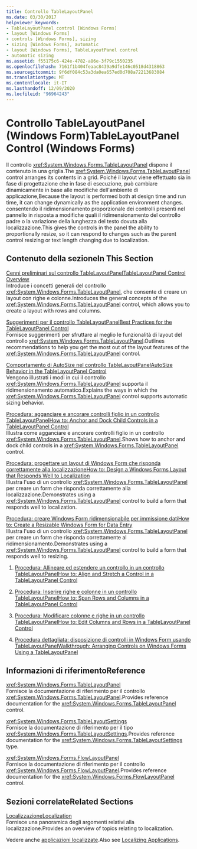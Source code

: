 ```yaml
---
title: Controllo TableLayoutPanel
ms.date: 03/30/2017
helpviewer_keywords:
- TableLayoutPanel control [Windows Forms]
- layout [Windows Forms]
- controls [Windows Forms], sizing
- sizing [Windows Forms], automatic
- layout [Windows Forms], TableLayoutPanel control
- automatic sizing
ms.assetid: f55175c6-424e-4782-a86e-3f79c1550235
ms.openlocfilehash: 7161f1b404feaac8439a9dfe146c0518d4318863
ms.sourcegitcommit: 9f6df084c53a3da0ea657ed0d708a72213683084
ms.translationtype: MT
ms.contentlocale: it-IT
ms.lasthandoff: 12/09/2020
ms.locfileid: "96964243"
---
```

# <a name="tablelayoutpanel-control-windows-forms"></a><span data-ttu-id="12332-102">Controllo TableLayoutPanel (Windows Form)</span><span class="sxs-lookup"><span data-stu-id="12332-102">TableLayoutPanel Control (Windows Forms)</span></span>

<span data-ttu-id="12332-103">Il controllo <xref:System.Windows.Forms.TableLayoutPanel> dispone il contenuto in una griglia.</span><span class="sxs-lookup"><span data-stu-id="12332-103">The <xref:System.Windows.Forms.TableLayoutPanel> control arranges its contents in a grid.</span></span> <span data-ttu-id="12332-104">Poiché il layout viene effettuato sia in fase di progettazione che in fase di esecuzione, può cambiare dinamicamente in base alle modifiche dell'ambiente di applicazione,</span><span class="sxs-lookup"><span data-stu-id="12332-104">Because the layout is performed both at design time and run time, it can change dynamically as the application environment changes.</span></span> <span data-ttu-id="12332-105">consentendo il ridimensionamento proporzionale dei controlli presenti nel pannello in risposta a modifiche quali il ridimensionamento del controllo padre o la variazione della lunghezza del testo dovuta alla localizzazione.</span><span class="sxs-lookup"><span data-stu-id="12332-105">This gives the controls in the panel the ability to proportionally resize, so it can respond to changes such as the parent control resizing or text length changing due to localization.</span></span>  
  
## <a name="in-this-section"></a><span data-ttu-id="12332-106">Contenuto della sezione</span><span class="sxs-lookup"><span data-stu-id="12332-106">In This Section</span></span>  

 [<span data-ttu-id="12332-107">Cenni preliminari sul controllo TableLayoutPanel</span><span class="sxs-lookup"><span data-stu-id="12332-107">TableLayoutPanel Control Overview</span></span>](tablelayoutpanel-control-overview.md)  
 <span data-ttu-id="12332-108">Introduce i concetti generali del controllo <xref:System.Windows.Forms.TableLayoutPanel>, che consente di creare un layout con righe e colonne.</span><span class="sxs-lookup"><span data-stu-id="12332-108">Introduces the general concepts of the <xref:System.Windows.Forms.TableLayoutPanel> control, which allows you to create a layout with rows and columns.</span></span>  
  
 [<span data-ttu-id="12332-109">Suggerimenti per il controllo TableLayoutPanel</span><span class="sxs-lookup"><span data-stu-id="12332-109">Best Practices for the TableLayoutPanel Control</span></span>](best-practices-for-the-tablelayoutpanel-control.md)  
 <span data-ttu-id="12332-110">Fornisce suggerimenti per sfruttare al meglio le funzionalità di layout del controllo <xref:System.Windows.Forms.TableLayoutPanel>.</span><span class="sxs-lookup"><span data-stu-id="12332-110">Outlines recommendations to help you get the most out of the layout features of the <xref:System.Windows.Forms.TableLayoutPanel> control.</span></span>  
  
 [<span data-ttu-id="12332-111">Comportamento di AutoSize nel controllo TableLayoutPanel</span><span class="sxs-lookup"><span data-stu-id="12332-111">AutoSize Behavior in the TableLayoutPanel Control</span></span>](autosize-behavior-in-the-tablelayoutpanel-control.md)  
 <span data-ttu-id="12332-112">Vengono illustrati i modi in cui il controllo <xref:System.Windows.Forms.TableLayoutPanel> supporta il ridimensionamento automatico.</span><span class="sxs-lookup"><span data-stu-id="12332-112">Explains the ways in which the <xref:System.Windows.Forms.TableLayoutPanel> control supports automatic sizing behavior.</span></span>  
  
 [<span data-ttu-id="12332-113">Procedura: agganciare e ancorare controlli figlio in un controllo TableLayoutPanel</span><span class="sxs-lookup"><span data-stu-id="12332-113">How to: Anchor and Dock Child Controls in a TableLayoutPanel Control</span></span>](how-to-anchor-and-dock-child-controls-in-a-tablelayoutpanel-control.md)  
 <span data-ttu-id="12332-114">Illustra come agganciare e ancorare controlli figlio in un controllo <xref:System.Windows.Forms.TableLayoutPanel>.</span><span class="sxs-lookup"><span data-stu-id="12332-114">Shows how to anchor and dock child controls in a <xref:System.Windows.Forms.TableLayoutPanel> control.</span></span>  
  
 [<span data-ttu-id="12332-115">Procedura: progettare un layout di Windows Form che risponda correttamente alla localizzazione</span><span class="sxs-lookup"><span data-stu-id="12332-115">How to: Design a Windows Forms Layout that Responds Well to Localization</span></span>](how-to-design-a-windows-forms-layout-that-responds-well-to-localization.md)  
 <span data-ttu-id="12332-116">Illustra l'uso di un controllo <xref:System.Windows.Forms.TableLayoutPanel> per creare un form che risponda correttamente alla localizzazione.</span><span class="sxs-lookup"><span data-stu-id="12332-116">Demonstrates using a <xref:System.Windows.Forms.TableLayoutPanel> control to build a form that responds well to localization.</span></span>  
  
 [<span data-ttu-id="12332-117">Procedura: creare Windows Form ridimensionabile per immissione dati</span><span class="sxs-lookup"><span data-stu-id="12332-117">How to: Create a Resizable Windows Form for Data Entry</span></span>](how-to-create-a-resizable-windows-form-for-data-entry.md)  
 <span data-ttu-id="12332-118">Illustra l'uso di un controllo <xref:System.Windows.Forms.TableLayoutPanel> per creare un form che risponda correttamente al ridimensionamento.</span><span class="sxs-lookup"><span data-stu-id="12332-118">Demonstrates using a <xref:System.Windows.Forms.TableLayoutPanel> control to build a form that responds well to resizing.</span></span>  
  
1. [<span data-ttu-id="12332-119">Procedura: Allineare ed estendere un controllo in un controllo TableLayoutPanel</span><span class="sxs-lookup"><span data-stu-id="12332-119">How to: Align and Stretch a Control in a TableLayoutPanel Control</span></span>](how-to-align-and-stretch-a-control-in-a-tablelayoutpanel-control.md)  
  
2. [<span data-ttu-id="12332-120">Procedura: Inserire righe e colonne in un controllo TableLayoutPanel</span><span class="sxs-lookup"><span data-stu-id="12332-120">How to: Span Rows and Columns in a TableLayoutPanel Control</span></span>](how-to-span-rows-and-columns-in-a-tablelayoutpanel-control.md)  
  
3. [<span data-ttu-id="12332-121">Procedura: Modificare colonne e righe in un controllo TableLayoutPanel</span><span class="sxs-lookup"><span data-stu-id="12332-121">How to: Edit Columns and Rows in a TableLayoutPanel Control</span></span>](how-to-edit-columns-and-rows-in-a-tablelayoutpanel-control.md)  
  
4. [<span data-ttu-id="12332-122">Procedura dettagliata: disposizione di controlli in Windows Form usando TableLayoutPanel</span><span class="sxs-lookup"><span data-stu-id="12332-122">Walkthrough: Arranging Controls on Windows Forms Using a TableLayoutPanel</span></span>](walkthrough-arranging-controls-on-windows-forms-using-a-tablelayoutpanel.md)  
  
## <a name="reference"></a><span data-ttu-id="12332-123">Informazioni di riferimento</span><span class="sxs-lookup"><span data-stu-id="12332-123">Reference</span></span>  

 <xref:System.Windows.Forms.TableLayoutPanel>  
 <span data-ttu-id="12332-124">Fornisce la documentazione di riferimento per il controllo <xref:System.Windows.Forms.TableLayoutPanel>.</span><span class="sxs-lookup"><span data-stu-id="12332-124">Provides reference documentation for the <xref:System.Windows.Forms.TableLayoutPanel> control.</span></span>  
  
 <xref:System.Windows.Forms.TableLayoutSettings>  
 <span data-ttu-id="12332-125">Fornisce la documentazione di riferimento per il tipo <xref:System.Windows.Forms.TableLayoutSettings>.</span><span class="sxs-lookup"><span data-stu-id="12332-125">Provides reference documentation for the <xref:System.Windows.Forms.TableLayoutSettings> type.</span></span>  
  
 <xref:System.Windows.Forms.FlowLayoutPanel>  
 <span data-ttu-id="12332-126">Fornisce la documentazione di riferimento per il controllo <xref:System.Windows.Forms.FlowLayoutPanel>.</span><span class="sxs-lookup"><span data-stu-id="12332-126">Provides reference documentation for the <xref:System.Windows.Forms.FlowLayoutPanel> control.</span></span>  
  
## <a name="related-sections"></a><span data-ttu-id="12332-127">Sezioni correlate</span><span class="sxs-lookup"><span data-stu-id="12332-127">Related Sections</span></span>  

 [<span data-ttu-id="12332-128">Localizzazione</span><span class="sxs-lookup"><span data-stu-id="12332-128">Localization</span></span>](/dotnet/standard/globalization-localization/localization)  
 <span data-ttu-id="12332-129">Fornisce una panoramica degli argomenti relativi alla localizzazione.</span><span class="sxs-lookup"><span data-stu-id="12332-129">Provides an overview of topics relating to localization.</span></span>  
  
 <span data-ttu-id="12332-130">Vedere anche [applicazioni localizzate](/previous-versions/visualstudio/visual-studio-2013/z68135h5(v=vs.120)).</span><span class="sxs-lookup"><span data-stu-id="12332-130">Also see [Localizing Applications](/previous-versions/visualstudio/visual-studio-2013/z68135h5(v=vs.120)).</span></span>

